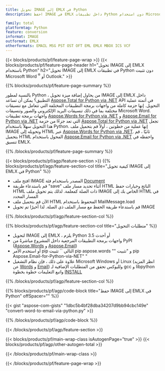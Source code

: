 ```yaml
---
title: تحويل IMAGE إلى EMLX في Python
description: احفظ IMAGE في EMLX داخل تطبيقات Python دون استخدام Microsoft Word أو Outlook

family: total
platformtag: Python
feature: conversion
informat: IMAGE
outformat: EMLX
otherformats: EMAIL MSG PST OST OFT EML EMLX MBOX ICS VCF
---
```

{{< blocks/products/pf/feature-page-wrap >}}
{{< blocks/products/pf/feature-page-header h1="تحويل IMAGE إلى EMLX باستخدام Python" h2="تحويل IMAGE إلى EMLX في تطبيقات Python دون تثبيت Microsoft Word <sup>&reg;</sup> أو Outlook." >}}

{{% blocks/products/pf/feature-page-summary %}}

بالنسبة لمطور Python ، من يحاول إضافة ميزة تحويل IMAGE إلى EMLX داخل التطبيق؟ يمكن أن تساعد [Aspose.Total for Python via .NET](https://products.aspose.com/total/python-net/) API في أتمتة عملية التحويل. إنها حزمة كاملة من واجهات برمجة التطبيقات المختلفة التي تتعامل مع تنسيقات مختلفة بما في ذلك تنسيقات البريد الإلكتروني والصور وتنسيقات Microsoft Word. واجهات برمجة تطبيقات [Aspose.Words for Python via .NET](https://products.aspose.com/words/python-net/) و [Aspose.Email for Python via .NET](https://products.aspose.com/email/python-net/) التي تعد جزءًا من حزمة [Aspose.Total for Python via .NET](https://products.aspose.com/total/python-net/) تجعل هذا التحويل سهلاً باستخدام Python. إنها عملية من خطوتين ، أولاً قم بتحميل ملف IMAGE وتحويله إلى HTML عبر [Aspose.Words for Python via .NET](https://products.aspose.com/words/python-net/). ثانيًا ، قم بتحميل HTML المحول باستخدام [Aspose.Email for Python via .NET](https://products.aspose.com/email/python-net/) واحفظه في تنسيق EMLX.

{{% /blocks/products/pf/feature-page-summary %}}

{{< blocks/products/pf/agp/feature-section >}}
{{% blocks/products/pf/agp/feature-section-col title="كيفية تحويل IMAGE إلى EMLX في Python" %}}

- افتح ملف IMAGE المصدر باستخدام فئة [Document](https://reference.aspose.com/words/python-net/aspose.words/document/)
- قم باستدعاء طريقة "save" أثناء تحديد مسار ملف HTML الناتج وخيارات حفظ HTML ذات الصلة كمعلمة. لذلك يتم تحويل ملف IMAGE الخاص بك إلى HTML في المسار المحدد
- الآن قم بتحميل ملف HTML المحفوظ باستخدام MailMessage.load
- قم باستدعاء طريقة الحفظ مع مسار الملف ذي الصلة. لذا أخيرًا تم تحويل IMAGE

{{% /blocks/products/pf/agp/feature-section-col %}}

{{% blocks/products/pf/agp/feature-section-col title="متطلبات التحويل" %}}

- لتحويل IMAGE إلى EMLX ، يلزم Python 3.5 أو أحدث
- واجهات برمجة التطبيقات المرجعية داخل المشروع مباشرةً من PyPI ([Aspose.Words](https://pypi.org/project/aspose-words/) و [Aspose.Email](https://pypi.org/project/Aspose.Email-for-Python-via-NET/))
- أو استخدم الأمر pip التالي `` تثبيت pip aspose.words "" و "تثبيت pip Aspose.Email-for-Python-via-NET" " 
- علاوة على ذلك ، فإن نظام التشغيل Microsoft Windows أو Linux (انظر المزيد عن [Words](https://docs.aspose.com/words/python-net/system-requirements/) و [Email](https://docs.aspose.com/email/python-net/system-requirements/)) ولليوكس تحقق من المتطلبات الإضافية لـ gcc و libpython واتبع التعليمات خطوة بخطوة [INSTALL](https://docs.aspose.com/words/python-net/installation/)
 

{{% /blocks/products/pf/agp/feature-section-col %}}

{{% blocks/products/pf/agp/code-block title="حفظ IMAGE إلى EMLX في Python" offSpacer="" %}}

{{< gist "aspose-com-gists" "1dbc5b4bf28dba34207d9bb94cbc149e" "convert-word-to-email-via-python.py" >}}

{{% /blocks/products/pf/agp/code-block %}}

{{< /blocks/products/pf/agp/feature-section >}}

{{< blocks/products/pf/main-wrap-class isAutogenPage="true" >}}
{{< blocks/products/pf/agp/other-autogen-total >}}

{{< /blocks/products/pf/main-wrap-class >}}

{{< /blocks/products/pf/feature-page-wrap >}}